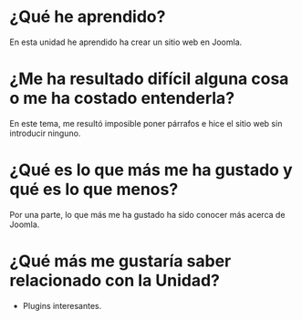 # ¿Qué he aprendido?
En esta unidad he aprendido ha crear un sitio web en Joomla.
# ¿Me ha resultado difícil alguna cosa o me ha costado entenderla?
En este tema, me resultó imposible poner párrafos e hice el sitio web sin introducir ninguno.
# ¿Qué es lo que más me ha gustado y qué es lo que menos?
Por una parte, lo que más me ha gustado ha sido conocer más acerca de Joomla.
# ¿Qué más me gustaría saber relacionado con la Unidad?
* Plugins interesantes.
